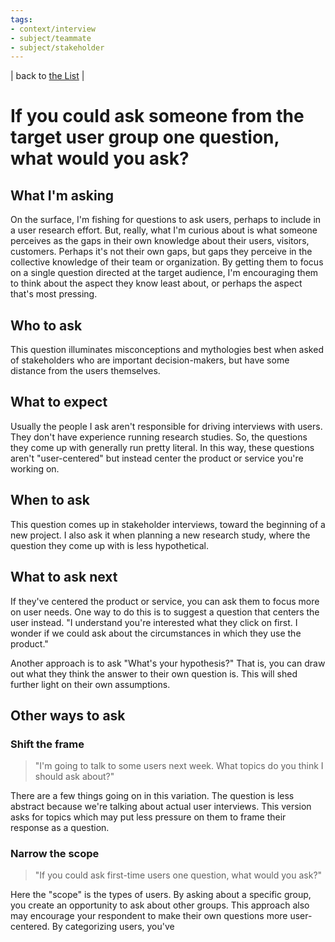 ```yaml
---
tags: 
- context/interview
- subject/teammate
- subject/stakeholder
---
```


| back to [the List](index.md) |

# If you could ask someone from the target user group one question, what would you ask?
## What I'm asking
On the surface, I'm fishing for questions to ask users, perhaps to include in a user research effort. But, really, what I'm curious about is what someone perceives as the gaps in their own knowledge about their users, visitors, customers. Perhaps it's not their own gaps, but gaps they perceive in the collective knowledge of their team or organization. By getting them to focus on a single question directed at the target audience, I'm encouraging them to think about the aspect they know least about, or perhaps the aspect that's most pressing.

## Who to ask
This question illuminates misconceptions and mythologies best when asked of stakeholders who are important decision-makers, but have some distance from the users themselves. 

## What to expect
Usually the people I ask aren't responsible for driving interviews with users. They don't have experience running research studies. So, the questions they come up with generally run pretty literal. In this way, these questions aren't "user-centered" but instead center the product or service you're working on. 

## When to ask
This question comes up in stakeholder interviews, toward the beginning of a new project. I also ask it when planning a new research study, where the question they come up with is less hypothetical.

## What to ask next
If they've centered the product or service, you can ask them to focus more on user needs. One way to do this is to suggest a question that centers the user instead. "I understand you're interested what they click on first. I wonder if we could ask about the circumstances in which they use the product."

Another approach is to ask "What's your hypothesis?" That is, you can draw out what they think the answer to their own question is. This will shed further light on their own assumptions. 

## Other ways to ask
### Shift the frame
> "I'm going to talk to some users next week. What topics do you think I should ask about?"

There are a few things going on in this variation. The question is less abstract because we're talking about actual user interviews. This version asks for topics which may put less pressure on them to frame their response as a question.


### Narrow the scope
> "If you could ask first-time users one question, what would you ask?"

Here the "scope" is the types of users. By asking about a specific group, you create an opportunity to ask about other groups. This approach also may encourage your respondent to make their own questions more user-centered. By categorizing users, you've 